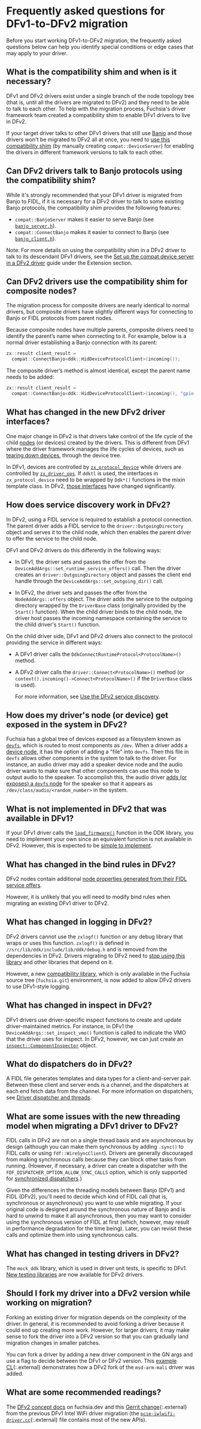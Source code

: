 # Frequently asked questions for DFv1-to-DFv2 migration

Before you start working DFv1-to-DFv2 migration, the frequently asked
questions below can help you identify special conditions or edge cases
that may apply to your driver.

## What is the compatibility shim and when is it necessary?

DFv1 and DFv2 drivers exist under a single branch of the node topology
tree (that is, until all the drivers are migrated to DFv2) and they need
to be able to talk to each other. To help with the migration process,
Fuchsia's driver framework team created a compatibility shim to enable
DFv1 drivers to live in DFv2.

If your target driver talks to other DFv1 drivers that still use
[Banjo][banjo] and those drivers won't be migrated to DFv2 all at once,
you need to [use this compatibility shim][update-dep-for-compat-shim]
(by manually creating `compat::DeviceServer`) for enabling the drivers
in different framework versions to talk to each other.

## Can DFv2 drivers talk to Banjo protocols using the compatibility shim?

While it's strongly recommended that your DFv1 driver is migrated from
Banjo to FIDL, if it is necessary for a DFv2 driver to talk
to some existing Banjo protocols, the compatibility shim provides the
following features:

- `compat::BanjoServer` makes it easier to serve Banjo
  (see [`banjo_server.h`][banjo-server-h]).
- `compat::ConnectBanjo` makes it easier to connect to Banjo
  (see [`banjo_client.h`][banjo-client-h]).

Note: For more details on using the compatibility shim in a DFv2 driver
to talk to its descendant DFv1 drivers, see the
[Set up the compat device server in a DFv2 driver][set-up-compat-device-server]
guide under the Extension section.

## Can DFv2 drivers use the compatibility shim for composite nodes?

The migration process for composite drivers are nearly identical to
normal drivers, but composite drivers have slightly different
ways for connecting to Banjo or FIDL protocols from parent nodes.

Because composite nodes have multiple parents, composite drivers need
to identify the parent’s name when connecting to it. For example,
below is a normal driver establishing a Banjo connection with its
parent:

```cpp
zx::result client_result =
  compat::ConnectBanjo<ddk::HidDeviceProtocolClient>(incoming());
```

The composite driver’s method is almost identical, except the parent
name needs to be added:

```cpp
zx::result client_result =
  compat::ConnectBanjo<ddk::HidDeviceProtocolClient>(incoming(), "gpio-int")
```

## What has changed in the new DFv2 driver interfaces?

One major change in DFv2 is that drivers take control of the life cycle
of the child [nodes][driver-node] (or devices) created by the drivers.
This is different from DFv1 where the driver framework manages the life
cycles of devices, such as [tearing down devices][device-lifecycle],
through the device tree.

In DFv1, devices are controlled by [`zx_protocol_device`][ddk-device-h-77]
while drivers are controlled by [`zx_driver_ops`][ddk-driver-h-29].
If `ddktl` is used, the interfaces in `zx_protocol_device` need to be
wrapped by `Ddk*()` functions in the mixin template class. In DFv2,
[those interfaces][update-driver-interfaces] have changed
significantly.

## How does service discovery work in DFv2?

In DFv2, using a FIDL service is required to establish a protocol
connection. The parent driver adds a FIDL service to the
`driver::OutgoingDirectory` object and serves it to the child node,
which then enables the parent driver to offer the service to the
child node.

DFv1 and DFv2 drivers do this differently in the following ways:

- In DFv1, the driver sets and passes the offer from the
  `DeviceAddArgs::set_runtime_service_offers()` call. Then the driver
  creates an `driver::OutgoingDirectory` object and passes the client
  end handle through the `DeviceAddArgs::set_outgoing_dir()` call.

- In DFv2, the driver sets and passes the offer from the
  `NodeAddArgs::offers` object. The driver adds the service to the
  outgoing directory wrapped by the `DriverBase` class (originally
  provided by the `Start()` function). When the child driver binds to
  the child node, the driver host passes the incoming namespace
  containing the service to the child driver's `Start()` function.

On the child driver side, DFv1 and DFv2 drivers also connect to the
protocol providing the service in different ways:

- A DFv1 driver calls the `DdkConnectRuntimeProtocol<ProtocolName>()`
  method.
- A DFv2 driver calls the `driver::Connect<ProtocolName>()` method
  (or `context().incoming()->Connect<ProtocolName>()` if the
  `DriverBase` class is used).

  For more information, see
  [Use the DFv2 service discovery][use-service-discovery].

## How does my driver's node (or device) get exposed in the system in DFv2?

Fuchsia has a global tree of devices exposed as a filesystem known as
[`devfs`][devfs], which is routed to most components as `/dev`. When
a driver adds a [device node][driver-node], it has the option of adding
a "file" into `devfs`. Then this file in `devfs` allows other components
in the system to talk to the driver. For instance, an audio driver may add
a speaker device node and the audio driver wants to make sure that other
components can use this node to output audio to the speaker. To accomplish
this, the audio driver [adds (or exposes) a `devfs` node][expose-devfs]
for the speaker so that it appears as `/dev/class/audio/<random_number>`
in the system.

## What is not implemented in DFv2 that was available in DFv1?

If your DFv1 driver calls the [`load_firmware()`][load-firmware] function
in the DDK library, you need to implement your own since an equivalent
function is not available in DFv2. However, this is expected to be
[simple to implement][implement-firmware].

## What has changed in the bind rules in DFv2?

DFv2 nodes contain additional
[node properties generated from their FIDL service offers][use-node-properties].

However, it is unlikely that you will need to modify bind rules when
migrating an existing DFv1 driver to DFv2.

## What has changed in logging in DFv2?

DFv2 drivers cannot use the `zxlogf()` function or any debug library
that wraps or uses this function. `zxlogf()` is defined in
`//src/lib/ddk/include/lib/ddk/debug.h` and is removed from the
dependencies in DFv2. Drivers migrating to DFv2 need to
[stop using this library][use-dfv2-logger] and other libraries
that depend on it.

However, a new [compatibility library][logging-h], which is only
available in the Fuchsia source tree (`fuchsia.git`) environment, is
now added to allow DFv2 drivers to use DFv1-style logging.

## What has changed in inspect in DFv2?

DFv1 drivers use driver-specific inspect functions to create and update
driver-maintained metrics. For instance, in DFv1 the
`DeviceAddArgs::set_inspect_vmo()` function is called to indicate the
VMO that the driver uses for inspect. In DFv2, however, we can just
create an [`inspect::ComponentInspector`][use-dfv2-inspect] object.

## What do dispatchers do in DFv2?

A FIDL file generates templates and data types for a client-and-server
pair. Between these client and server ends is a channel, and the
dispatchers at each end fetch data from the channel. For more
information on dispatchers, see
[Driver dispatcher and threads][driver-dispatcher].

## What are some issues with the new threading model when migrating a DFv1 driver to DFv2?

FIDL calls in DFv2 are not on a single thread basis and are asynchronous
by design (although you can make them synchronous by adding `.sync()`
to FIDL calls or using `fdf::WireSyncClient`). Drivers are generally
discouraged from making synchronous calls because they can block other
tasks from running. (However, if necessary, a driver can create a
dispatcher with the `FDF_DISPATCHER_OPTION_ALLOW_SYNC_CALLS` option,
which is only supported for
[synchronized dispatchers][synchronized-dispatchers].)

Given the differences in the threading models between Banjo (DFv1) and
FIDL (DFv2), you'll need to decide which kind of FIDL call (that is,
synchronous or asynchronous) you want to use while migrating. If your
original code is designed around the synchronous nature of Banjo and
is hard to unwind to make it all asynchronous, then you may want to
consider using the synchronous version of FIDL at first (which,
however, may result in performance degradation for the time being).
Later, you can revisit these calls and optimize them into using
synchronous calls.

## What has changed in testing drivers in DFv2?

The `mock_ddk` library, which is used in driver unit tests, is
specific to DFv1. [New testing libraries][update-unit-tests] are now
available for DFv2 drivers.

## Should I fork my driver into a DFv2 version while working on migration?

Forking an existing driver for migration depends on the complexity
of the driver. In general, it is recommended to avoid forking a
driver because it could end up creating more work. However,
for larger drivers, it may make sense to fork the driver into
a DFv2 version so that you can gradually land migration changes
in smaller patches.

You can fork a driver by adding a new driver component in the GN args
and use a flag to decide between the DFv1 or DFv2 version. This
[example CL][gc-msd-arm-mali]{:.external} demonstrates how a DFv2 fork
of the `msd-arm-mali` driver was added.

## What are some recommended readings?

The [DFv2 concept docs][driver-concepts] on fuchsia.dev and this
[Gerrit change][gc-intel-wifi]{:.external} from the previous DFv1
Intel WiFi driver migration (the
[`pcie-iwlwifi-driver.cc`][pcie-iwlwifi-driver-cc]{:.external} file
contains most of the new APIs).

<!-- Reference links -->

[migrate-from-banjo-to-fidl]: /docs/development/drivers/migration/migrate-from-banjo-to-fidl.md
[banjo]: /docs/development/drivers/concepts/device_driver_model/banjo.md
[driver-dispatcher]: /docs/concepts/drivers/driver-dispatcher-and-threads.md
[driver-node]: /docs/concepts/drivers/drivers_and_nodes.md
[device-lifecycle]: /docs/development/drivers/concepts/device_driver_model/device-lifecycle.md#an_example_of_the_tear-down_sequence
[ddk-device-h-77]: https://source.corp.google.com/fuchsia/src/lib/ddk/include/lib/ddk/device.h;l=77
[ddk-driver-h-29]: https://source.corp.google.com/fuchsia/src/lib/ddk/include/lib/ddk/driver.h;l=29
[load-firmware]: https://cs.opensource.google/fuchsia/fuchsia/+/main:src/lib/ddk/include/lib/ddk/driver.h;l=416
[logging-h]: https://cs.opensource.google/fuchsia/fuchsia/+/main:sdk/lib/driver/compat/cpp/logging.h
[synchronized-dispatchers]: /docs/concepts/drivers/driver-dispatcher-and-threads.md#synchronized-and-unsynchronized
[gc-intel-wifi]:https://fuchsia-review.git.corp.google.com/c/fuchsia/+/692243
[pcie-iwlwifi-driver-cc]: https://fuchsia-review.git.corp.google.com/c/fuchsia/+/692243/47/src/connectivity/wlan/drivers/third_party/intel/iwlwifi/platform/pcie-iwlwifi-driver.cc
[devfs]: /docs/concepts/drivers/driver_communication.md#service_discovery_using_devfs
[codelab-driver-service]: /docs/get-started/sdk/learn/driver/driver-service.md
[logger-h]: https://source.corp.google.com/h/turquoise-internal/turquoise/+/main:sdk/lib/driver/logging/cpp/logger.h;l=15
[load-firmware]: https://cs.opensource.google/fuchsia/fuchsia/+/main:src/lib/ddk/include/lib/ddk/driver.h;l=408
[driver-concepts]: /docs/concepts/drivers/README.md
[gc-msd-arm-mali]: https://fuchsia-review.git.corp.google.com/c/fuchsia/+/853637/5/src/graphics/drivers/msd-arm-mali/BUILD.gn
[banjo-server-h]: https://cs.opensource.google/fuchsia/fuchsia/+/main:sdk/lib/driver/compat/cpp/banjo_server.h
[banjo-client-h]: https://cs.opensource.google/fuchsia/fuchsia/+/main:sdk/lib/driver/compat/cpp/banjo_client.h
[set-up-compat-device-server]: /docs/development/drivers/migration/set-up-compat-device-server.md
[driver-interfaces]: update-driver-interfaces-to-dfv2.md#update-the-driver-interfaces-from-dfv1-to-dfv2
[compat-shim]: update-driver-interfaces-to-dfv2.md#update-dependencies-for-the-compatibility-shim
[update-dependencies]: update-driver-interfaces-to-dfv2.md#update-dependencies-from-ddk-to-dfv2
[update-dep-for-compat-shim]: update-driver-interfaces-to-dfv2.md#update-dependencies-for-the-compatibility-shim
[update-driver-interfaces]: update-driver-interfaces-to-dfv2.md#update-the-driver-interfaces-from-dfv1-to-dfv2
[use-service-discovery]: update-driver-interfaces-to-dfv2.md#use-the-dfv2-service-discovery
[update-component-manifests]: update-driver-interfaces-to-dfv2.md#update-component-manifests-of-other-drivers
[expose-devfs]: update-driver-interfaces-to-dfv2.md#expose-a-devfs-node-from-the-dfv2-driver
[use-dispatchers]: update-driver-interfaces-to-dfv2.md#use-dispatchers
[use-dfv2-inspect]: update-driver-interfaces-to-dfv2.md#use-the-dfv2-inspect
[use-dfv2-logger]: update-driver-interfaces-to-dfv2.md#use-the-dfv2-logger
[implement-firmware]: update-driver-interfaces-to-dfv2.md#implement-your-own-load-firmware-method
[use-node-properties]: update-driver-interfaces-to-dfv2.md#use-the-node-properties-generated-from-fidl-service-offers
[update-unit-tests]: update-driver-interfaces-to-dfv2.md#update-unit-tests-to-dfv2
[additional-resources]: update-driver-interfaces-to-dfv2.md#additional-resources

